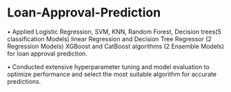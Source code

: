 # Loan-Approval-Prediction
• Applied
Logistic Regression, SVM, KNN, Random Forest, Decision trees(5 classification Models) 
linear Regression and Decision Tree Regressor (2 Regression Models) 
XGBoost and CatBoost algorithms (2 Ensemble Models) 
for loan approval prediction.

• Conducted extensive hyperparameter tuning and model evaluation to optimize performance and select the most
suitable algorithm for accurate predictions.
